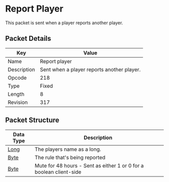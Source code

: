 # Report Player
This packet is sent when a player reports another player.

## Packet Details
| Key | Value |
|--|--|
| Name | Report player |
| Description | Sent when a player reports another player. |
| Opcode | 218 |
| Type | Fixed |
| Length | 8 |
| Revision | 317 |

## Packet Structure
| Data Type | Description |
|--|--|
| [Long](/Data-Types.html#common-data-types) | The players name as a long. |
| [Byte](/Data-Types.html#common-data-types) | The rule that's being reported |
| [Byte](/Data-Types.html#common-data-types) | Mute for 48 hours - Sent as either 1 or 0 for a boolean client-side |
